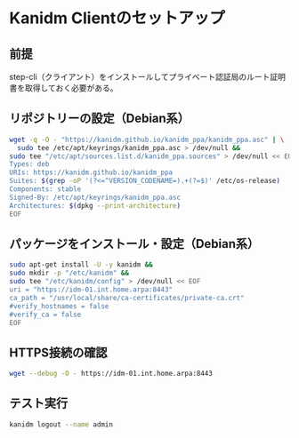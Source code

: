 # Kanidm Clientのセットアップ
## 前提
step-cli（クライアント）をインストールしてプライベート認証局のルート証明書を取得しておく必要がある。

## リポジトリーの設定（Debian系）
```sh
wget -q -O - "https://kanidm.github.io/kanidm_ppa/kanidm_ppa.asc" | \
  sudo tee /etc/apt/keyrings/kanidm_ppa.asc > /dev/null &&
sudo tee "/etc/apt/sources.list.d/kanidm_ppa.sources" > /dev/null << EOF
Types: deb
URIs: https://kanidm.github.io/kanidm_ppa
Suites: $(grep -oP '(?<=^VERSION_CODENAME=).+(?=$)' /etc/os-release)
Components: stable
Signed-By: /etc/apt/keyrings/kanidm_ppa.asc
Architectures: $(dpkg --print-architecture)
EOF
```

## パッケージをインストール・設定（Debian系）
```sh
sudo apt-get install -U -y kanidm &&
sudo mkdir -p "/etc/kanidm" &&
sudo tee "/etc/kanidm/config" > /dev/null << EOF
uri = "https://idm-01.int.home.arpa:8443"
ca_path = "/usr/local/share/ca-certificates/private-ca.crt"
#verify_hostnames = false
#verify_ca = false
EOF
```

## HTTPS接続の確認
```sh
wget --debug -O - https://idm-01.int.home.arpa:8443
```

## テスト実行
```sh
kanidm logout --name admin
```

